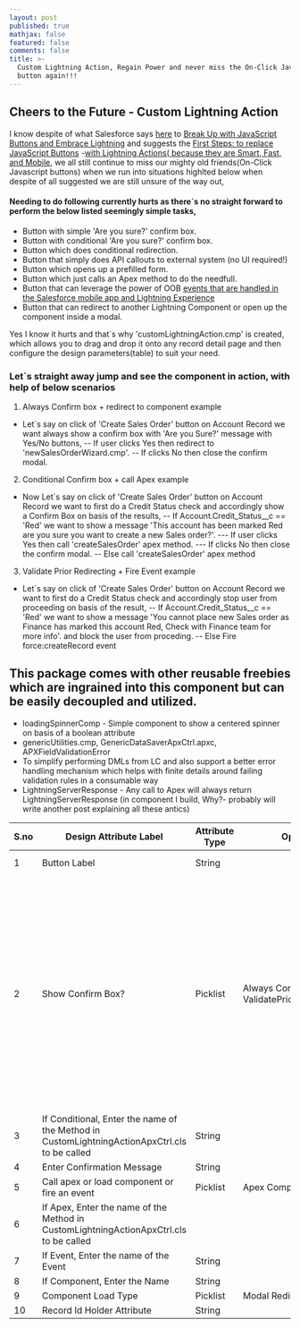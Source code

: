 ```yaml
---
layout: post
published: true
mathjax: false
featured: false
comments: false
title: >-
  Custom Lightning Action, Regain Power and never miss the On-Click JavaScript
  button again!!!
---
```

## Cheers to the Future - Custom Lightning Action

I know despite of what Salesforce says [here](https://developer.salesforce.com/blogs/developer-relations/2016/10/your-new-life-with-lightning-actions-smart-fast-and-mobile.html) to [Break Up with JavaScript Buttons and Embrace Lightning](https://developer.salesforce.com/blogs/developer-relations/?p=157981&preview=true) and suggests the [First Steps: to replace JavaScript Buttons](https://developer.salesforce.com/blogs/developer-relations/2016/09/take-the-first-steps-ways-you-can-replace-javascript-buttons.html)
-[with Lightning Actions( because they are Smart, Fast, and Mobile](https://developer.salesforce.com/blogs/developer-relations/2016/10/your-new-life-with-lightning-actions-smart-fast-and-mobile.html), we all still continue to miss our mighty old friends(On-Click Javascript buttons) when we run into situations highlted below when despite of all suggested we are still unsure of the way out,

#### Needing to do following currently hurts as there\`s no straight forward to perform the below listed seemingly simple tasks,

- Button with simple 'Are you sure?' confirm box.
- Button with conditional 'Are you sure?' confirm box.
- Button which does conditional redirection.
- Button that simply does API callouts to external system (no UI required!)
- Button which opens up a prefilled form.
- Button which just calls an Apex method to do the needfull.
- Button that can leverage the power of OOB [events that are handled in the Salesforce mobile app and Lightning Experience](https://developer.salesforce.com/docs/atlas.en-us.lightning.meta/lightning/events_one.htm) 
- Button that can redirect to another Lightning Component or open up the component inside a modal.

Yes I know it hurts and that\`s why 'customLightningAction.cmp' is created, which allows you to drag and drop it onto any record detail page and then configure the design parameters(table) to suit your need.

### Let\`s straight away jump and see the component in action, with help of below scenarios

1. Always Confirm box + redirect to component example
- Let\`s say on click of 'Create Sales Order' button on Account Record we want always show a confirm box with 'Are you Sure?' message with Yes/No buttons,
-- If user clicks Yes then redirect to 'newSalesOrderWizard.cmp'.
-- If clicks No then close the confirm modal.
2. Conditional Confirm box + call Apex example
- Now Let\`s say on click of 'Create Sales Order' button on Account Record we want to first do a Credit Status check and accordingly show a Confirm Box on basis of the results,
-- If Account.Credit_Status__c == 'Red' we want to show a message 'This account has been marked Red are you sure you want to create a new Sales order?'.
--- If user clicks Yes then call 'createSalesOrder' apex method.
--- If clicks No then close the confirm modal.
-- Else call 'createSalesOrder' apex method
3. Validate Prior Redirecting + Fire Event example
- Let\`s say on click of 'Create Sales Order' button on Account Record we want to first do a Credit Status check and accordingly stop user from proceeding on basis of the result, 
-- If Account.Credit_Status__c == 'Red' we want to show a message 'You cannot place new Sales order as Finance has marked this account Red, Check with Finance team for more info'. and block the user from proceding.
-- Else Fire force:createRecord event


## This package comes with other reusable freebies which are ingrained into this component but can be easily decoupled and utilized.
- loadingSpinnerComp - Simple component to show a centered spinner on basis of a boolean attribute
- genericUtilities.cmp, GenericDataSaverApxCtrl.apxc, APXFieldValidationError
- To simplify performing DMLs from LC and also support a better error handling mechanism which helps with finite details around failing validation rules in a consumable way 
- LightningServerResponse - Any call to Apex will always return LightningServerResponse (in component I build, Why?- probably will write another post explaining all these antics)

| S.no | Design Attribute Label                                                                          | Attribute Type | Options                                                         | Additional Description                                                                                                                                                                                                                                                                                                                                                                                                                                                                                                                                                                                                                 | Required? |
|------|-------------------------------------------------------------------------------------------------|----------------|-----------------------------------------------------------------|----------------------------------------------------------------------------------------------------------------------------------------------------------------------------------------------------------------------------------------------------------------------------------------------------------------------------------------------------------------------------------------------------------------------------------------------------------------------------------------------------------------------------------------------------------------------------------------------------------------------------------------|-----------|
| 1    | Button Label                                                                                    | String         |                                                                 | The text to be displayed inside   the button.                                                                                                                                                                                                                                                                                                                                                                                                                                                                                                                                                                                          | Yes       |
| 2    | Show Confirm Box?                                                                               | Picklist       | Always     Conditional     Never     ValidatePriorToRedirecting | 1. Always - \'Confirm box will   be shown always\'     2. Conditional - \'Apex method defined in attribute 3 will be called and on basis of   showConfirmMessage retured(as a part of returned LightningServerResponse`s   objectData) confirm box will be shown accordingly.     3. Never - \'No Confirm box will be shown\'     4. ValidatePriorToRedirecting - \'No Confirm box will be shown, however   apex method defined in attribute 3 will be called and on basis of redirect   param returned (as a part of returned LightningServerResponse`s objectData)   following logic will be executed or error message will be shown | Yes       |
| 3    | If Conditional, Enter the name   of the Method in CustomLightningActionApxCtrl.cls to be called | String         |                                                                 | Will be called as per #2, and   will need to return showConfirmMessage/redirect param accordingly.                                                                                                                                                                                                                                                                                                                                                                                                                                                                                                                                     |           |
| 4    | Enter Confirmation Message                                                                      | String         |                                                                 |                                                                                                                                                                                                                                                                                                                                                                                                                                                                                                                                                                                                                                        |           |
| 5    | Call apex or load component or   fire an event                                                  | Picklist       | Apex     Component     Event                                    |                                                                                                                                                                                                                                                                                                                                                                                                                                                                                                                                                                                                                                        |           |
| 6    | If Apex, Enter the name of the   Method in CustomLightningActionApxCtrl.cls to be called        |                |                                                                 |                                                                                                                                                                                                                                                                                                                                                                                                                                                                                                                                                                                                                                        |           |
| 7    | If Event, Enter the name of the   Event                                                         | String         |                                                                 |                                                                                                                                                                                                                                                                                                                                                                                                                                                                                                                                                                                                                                        |           |
| 8    | If Component, Enter the Name                                                                    | String         |                                                                 |                                                                                                                                                                                                                                                                                                                                                                                                                                                                                                                                                                                                                                        |           |
| 9    | Component Load Type                                                                             | Picklist       | Modal     Redirect                                              |                                                                                                                                                                                                                                                                                                                                                                                                                                                                                                                                                                                                                                        |           |
| 10   | Record Id Holder Attribute                                                                      | String         |                                                                 |                                                                                                                                                                                                                                                                                                                                                                                                                                                                                                                                                                                                                                        |           |